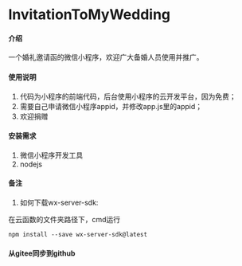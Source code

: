 # InvitationToMyWedding

#### 介绍
一个婚礼邀请函的微信小程序，欢迎广大备婚人员使用并推广。

#### 使用说明

1. 代码为小程序的前端代码，后台使用小程序的云开发平台，因为免费；
2. 需要自己申请微信小程序appid，并修改app.js里的appid；
3. 欢迎捐赠

#### 安装需求

1. 微信小程序开发工具
2. nodejs

#### 备注

1. 如何下载wx-server-sdk:

  在云函数的文件夹路径下，cmd运行

    npm install --save wx-server-sdk@latest

#### 从gitee同步到github
